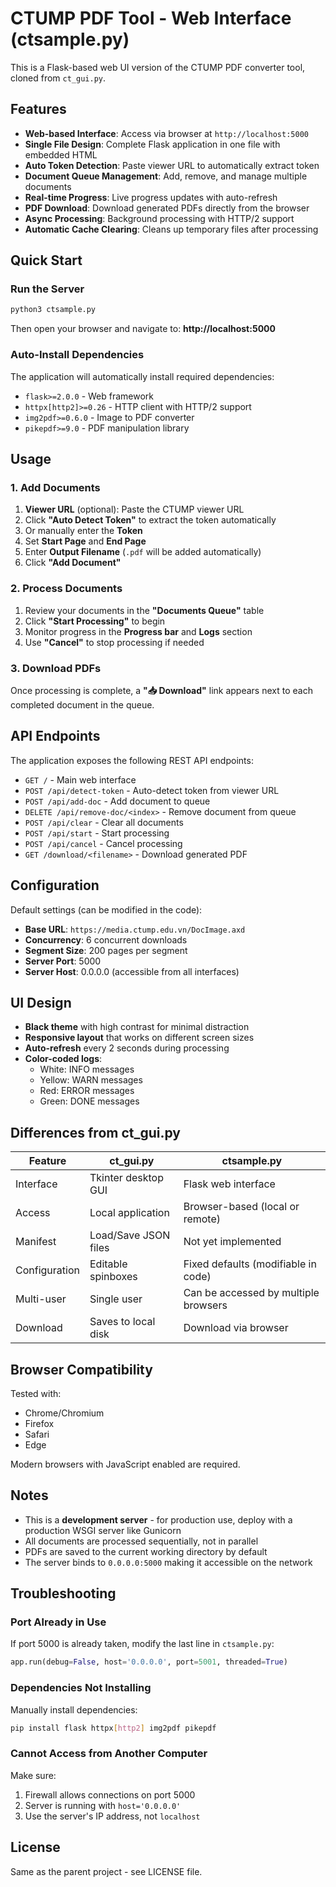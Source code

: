 # CTUMP PDF Tool - Web Interface (ctsample.py)

This is a Flask-based web UI version of the CTUMP PDF converter tool, cloned from `ct_gui.py`.

## Features

- **Web-based Interface**: Access via browser at `http://localhost:5000`
- **Single File Design**: Complete Flask application in one file with embedded HTML
- **Auto Token Detection**: Paste viewer URL to automatically extract token
- **Document Queue Management**: Add, remove, and manage multiple documents
- **Real-time Progress**: Live progress updates with auto-refresh
- **PDF Download**: Download generated PDFs directly from the browser
- **Async Processing**: Background processing with HTTP/2 support
- **Automatic Cache Clearing**: Cleans up temporary files after processing

## Quick Start

### Run the Server

```bash
python3 ctsample.py
```

Then open your browser and navigate to: **http://localhost:5000**

### Auto-Install Dependencies

The application will automatically install required dependencies:
- `flask>=2.0.0` - Web framework
- `httpx[http2]>=0.26` - HTTP client with HTTP/2 support
- `img2pdf>=0.6.0` - Image to PDF converter
- `pikepdf>=9.0` - PDF manipulation library

## Usage

### 1. Add Documents

1. **Viewer URL** (optional): Paste the CTUMP viewer URL
2. Click **"Auto Detect Token"** to extract the token automatically
3. Or manually enter the **Token**
4. Set **Start Page** and **End Page**
5. Enter **Output Filename** (`.pdf` will be added automatically)
6. Click **"Add Document"**

### 2. Process Documents

1. Review your documents in the **"Documents Queue"** table
2. Click **"Start Processing"** to begin
3. Monitor progress in the **Progress bar** and **Logs** section
4. Use **"Cancel"** to stop processing if needed

### 3. Download PDFs

Once processing is complete, a **"📥 Download"** link appears next to each completed document in the queue.

## API Endpoints

The application exposes the following REST API endpoints:

- `GET /` - Main web interface
- `POST /api/detect-token` - Auto-detect token from viewer URL
- `POST /api/add-doc` - Add document to queue
- `DELETE /api/remove-doc/<index>` - Remove document from queue
- `POST /api/clear` - Clear all documents
- `POST /api/start` - Start processing
- `POST /api/cancel` - Cancel processing
- `GET /download/<filename>` - Download generated PDF

## Configuration

Default settings (can be modified in the code):

- **Base URL**: `https://media.ctump.edu.vn/DocImage.axd`
- **Concurrency**: 6 concurrent downloads
- **Segment Size**: 200 pages per segment
- **Server Port**: 5000
- **Server Host**: 0.0.0.0 (accessible from all interfaces)

## UI Design

- **Black theme** with high contrast for minimal distraction
- **Responsive layout** that works on different screen sizes
- **Auto-refresh** every 2 seconds during processing
- **Color-coded logs**:
  - White: INFO messages
  - Yellow: WARN messages  
  - Red: ERROR messages
  - Green: DONE messages

## Differences from ct_gui.py

| Feature | ct_gui.py | ctsample.py |
|---------|-----------|-------------|
| Interface | Tkinter desktop GUI | Flask web interface |
| Access | Local application | Browser-based (local or remote) |
| Manifest | Load/Save JSON files | Not yet implemented |
| Configuration | Editable spinboxes | Fixed defaults (modifiable in code) |
| Multi-user | Single user | Can be accessed by multiple browsers |
| Download | Saves to local disk | Download via browser |

## Browser Compatibility

Tested with:
- Chrome/Chromium
- Firefox
- Safari
- Edge

Modern browsers with JavaScript enabled are required.

## Notes

- This is a **development server** - for production use, deploy with a production WSGI server like Gunicorn
- All documents are processed sequentially, not in parallel
- PDFs are saved to the current working directory by default
- The server binds to `0.0.0.0:5000` making it accessible on the network

## Troubleshooting

### Port Already in Use

If port 5000 is already taken, modify the last line in `ctsample.py`:

```python
app.run(debug=False, host='0.0.0.0', port=5001, threaded=True)
```

### Dependencies Not Installing

Manually install dependencies:

```bash
pip install flask httpx[http2] img2pdf pikepdf
```

### Cannot Access from Another Computer

Make sure:
1. Firewall allows connections on port 5000
2. Server is running with `host='0.0.0.0'`
3. Use the server's IP address, not `localhost`

## License

Same as the parent project - see LICENSE file.
